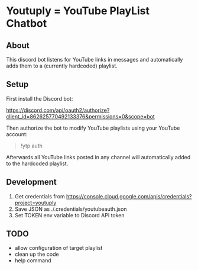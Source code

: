 # Youtuply = YouTube PlayList Chatbot 

## About

This discord bot listens for YouTube links in messages and automatically adds them to a (currently hardcoded) playlist.

## Setup

First install the Discord bot:

https://discord.com/api/oauth2/authorize?client_id=862625770492133376&permissions=0&scope=bot

Then authorize the bot to modify YouTube playlists using your YouTube account:

> !ytp auth

Afterwards all YouTube links posted in any channel will automatically added to the hardcoded playlist.

## Development

1. Get credentials from https://console.cloud.google.com/apis/credentials?project=youtuply
2. Save JSON as ./.credentials/youtubeauth.json
3. Set TOKEN env variable to Discord API token

## TODO

- allow configuration of target playlist
- clean up the code
- help command
